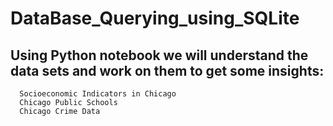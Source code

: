 # DataBase_Querying_using_SQLite
## Using Python notebook we will understand the data sets and work on them to get some insights:
      Socioeconomic Indicators in Chicago
      Chicago Public Schools
      Chicago Crime Data
